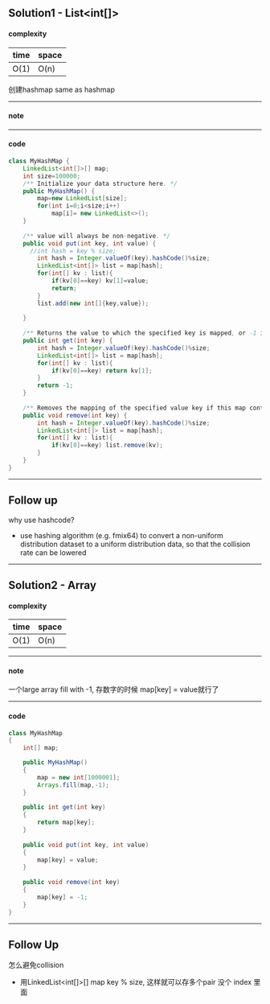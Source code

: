 ## Solution1 - List<int[]>

#### complexity

| time | space |
| ---- | ----- |
| O(1) | O(n)  |

创建hashmap same as hashmap

---

#### note

---

#### code

```java
class MyHashMap {
    LinkedList<int[]>[] map;
    int size=100000;
    /** Initialize your data structure here. */
    public MyHashMap() {
        map=new LinkedList[size];
        for(int i=0;i<size;i++)
            map[i]= new LinkedList<>();
    }
    
    /** value will always be non-negative. */
    public void put(int key, int value) {
      //int hash = key % size;
        int hash = Integer.valueOf(key).hashCode()%size;
        LinkedList<int[]> list = map[hash];
        for(int[] kv : list){
            if(kv[0]==key) kv[1]=value;
            return;
        }
        list.add(new int[]{key,value});
        
    }
    
    /** Returns the value to which the specified key is mapped, or -1 if this map contains no mapping for the key */
    public int get(int key) {
        int hash = Integer.valueOf(key).hashCode()%size;
        LinkedList<int[]> list = map[hash];
        for(int[] kv : list){
            if(kv[0]==key) return kv[1];
        }
        return -1;
    }
    
    /** Removes the mapping of the specified value key if this map contains a mapping for the key */
    public void remove(int key) {
        int hash = Integer.valueOf(key).hashCode()%size;
        LinkedList<int[]> list = map[hash];
        for(int[] kv : list){
            if(kv[0]==key) list.remove(kv);
        }
    }
}
```

---

## Follow up

why use hashcode?

* use hashing algorithm (e.g. fmix64) to convert a non-uniform distribution dataset to a uniform distribution data, so that the collision rate can be lowered

---

## Solution2 - Array

#### complexity

| time | space |
| ---- | ----- |
| O(1) | O(n)  |



---

#### note

一个large array fill with -1, 存数字的时候 map[key] = value就行了

---

#### code

```java
class MyHashMap
{
    int[] map;

    public MyHashMap()
	{
        map = new int[1000001];
        Arrays.fill(map,-1);
    }
	
    public int get(int key)
	{
        return map[key];
    }
    
	public void put(int key, int value)
	{
        map[key] = value;
    }
    
	public void remove(int key)
	{
        map[key] = -1;
    }
}
```

---

## Follow Up

怎么避免collision

* 用LinkedList<int[]>[] map key % size, 这样就可以存多个pair 没个 index 里面